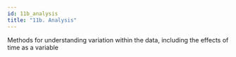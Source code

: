 ```yaml
---
id: 11b_analysis
title: "11b. Analysis"
---
```

Methods for understanding variation within the data, including the
effects of time as a variable 